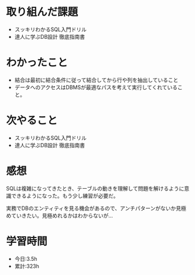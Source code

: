 # 取り組んだ課題
- スッキリわかるSQL入門ドリル
- 達人に学ぶDB設計 徹底指南書
# わかったこと
- 結合は最初に結合条件に従って結合してから行や列を抽出していること
- データへのアクセスはDBMSが最適なパスを考えて実行してくれていること。
# 次やること
- スッキリわかるSQL入門ドリル
- 達人に学ぶDB設計 徹底指南書
# 感想
SQLは複雑になってきたとき、テーブルの動きを理解して問題を解けるように意識できるようになった。もう少し練習が必要だ。

実務でDBのエンティティを見る機会があるので、アンチパターンがないか見極めていきたい。見極めれるかはわからないが...
# 学習時間
- 今日:3.5h
- 累計:323h
